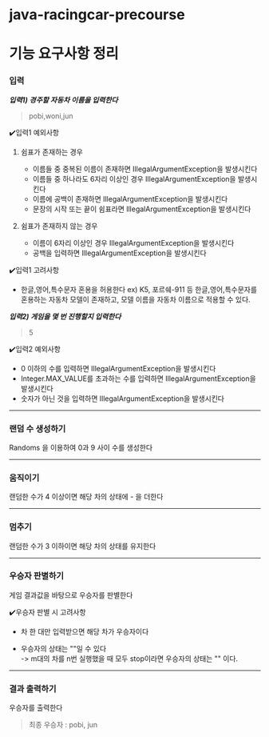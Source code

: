 # java-racingcar-precourse

# 기능 요구사항 정리

### 입력
***입력1) 경주할 자동차 이름을 입력한다***
>pobi,woni,jun

✔️입력1 예외사항
1. 쉼표가 존재하는 경우
   - 이름들 중 중복된 이름이 존재하면 IllegalArgumentException을 발생시킨다
   - 이름들 중 하나라도 6자리 이상인 경우 IllegalArgumentException을 발생시킨다
   - 이름에 공백이 존재하면 IllegalArgumentException을 발생시킨다
   - 문장의 시작 또는 끝이 쉼표라면 IllegalArgumentException을 발생시킨다

2. 쉼표가 존재하지 않는 경우
   - 이름이 6자리 이상인 경우 IllegalArgumentException을 발생시킨다
   - 공백을 입력하면 IllegalArgumentException을 발생시킨다


✔️입력1 고려사항
- 한글,영어,특수문자 혼용을 허용한다  ex) K5, 포르쉐-911 등 한글,영어,특수문자를 혼용하는 자동차 모델이 존재하고, 모델 이름을 자동차 이름으로 적용할 수 있다.


***입력2) 게임을 몇 번 진행할지 입력한다***
>5

✔️입력2 예외사항
- 0 이하의 수를 입력하면 IllegalArgumentException을 발생시킨다
- Integer.MAX_VALUE를 초과하는 수를 입력하면 IllegalArgumentException을 발생시킨다
- 숫자가 아닌 것을 입력하면 IllegalArgumentException을 발생시킨다



--- 
### 랜덤 수 생성하기  

Randoms 을 이용하여 0과 9 사이 수를 생성한다

--- 

### 움직이기
랜덤한 수가 4 이상이면 해당 차의 상태에 - 을 더한다

---

### 멈추기
랜덤한 수가 3 이하이면 해당 차의 상태를 유지한다

---
### 우승자 판별하기
게임 결과값을 바탕으로 우승자를 판별한다 

✔️우승자 판별 시 고려사항
- 차 한 대만 입력받으면 해당 차가 우승자이다


- 우승자의 상태는 ""일 수 있다     
  -> m대의 차를 n번 실행했을 때 모두 stop이라면 우승자의 상태는 "" 이다.  

---

### 결과 출력하기
우승자를 출력한다  
>최종 우승자 : pobi, jun
